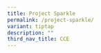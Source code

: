 ```yaml
---
title: Project Sparkle
permalink: /project-sparkle/
variant: tiptap
description: ""
third_nav_title: CCE
---
```


